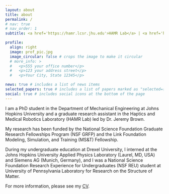 ```yaml
---
layout: about
title: about
permalink: /
# nav: true
# nav_order: 1
subtitle: <a href='https://hamr.lcsr.jhu.edu'>HAMR Lab</a> | <a href='https://www.jhu.edu'>Johns Hopkins University</a>

profile:
  align: right
  image: prof_pic.jpg
  image_circular: false # crops the image to make it circular
  # more_info: >
  #   <p>555 your office number</p>
  #   <p>123 your address street</p>
  #   <p>Your City, State 12345</p>

news: true # includes a list of news items
selected_papers: true # includes a list of papers marked as "selected={true}"
social: true # includes social icons at the bottom of the page
---
```


<!-- Write your biography here. Tell the world about yourself. Link to your favorite [subreddit](http://reddit.com). You can put a picture in, too. The code is already in, just name your picture `prof_pic.jpg` and put it in the `img/` folder.

Put your address / P.O. box / other info right below your picture. You can also disable any of these elements by editing `profile` property of the YAML header of your `_pages/about.md`. Edit `_bibliography/papers.bib` and Jekyll will render your [publications page](/al-folio/publications/) automatically.

Link to your social media connections, too. This theme is set up to use [Font Awesome icons](https://fontawesome.com/) and [Academicons](https://jpswalsh.github.io/academicons/), like the ones below. Add your Facebook, Twitter, LinkedIn, Google Scholar, or just disable all of them. -->

I am a PhD student in the Department of Mechanical Engineering at Johns Hopkins University and a graduate research assistant in the Haptics and Medical Robotics Laboratory (HAMR Lab) led by Dr. Jeremy Brown.

My research has been funded by the National Science Foundation Graduate Research Fellowships Program (NSF GRFP) and the Link Foundation Modeling, Simulation, and Training (MS&T) Fellowship.

During my undergraduate education at Drexel University, I interned at the Johns Hopkins University Applied Physics Laboratory (Laurel, MD, USA) and Siemens AG (Munich, Germany), and I was a National Science Foundation Research Experience for Undergraduates (NSF REU) student at University of Pennsylvania Laboratory for Research on the Structure of Matter.

For more information, please see my <a href='https://sergiomachaca.github.io/cv/'>CV</a>.